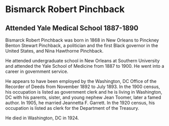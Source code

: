 # Bismarck Robert Pinchback
## Attended Yale Medical School 1887-1890
Bismarck Robert Pinchback was born in 1868 in New Orleans to Pinckney Benton Stewart Pinchback, a politician and the first Black governor in the United States, and Nina Hawthorne Pinchback.

He attended undergraduate school in New Orleans at Southern University and attended the Yale School of Medicine from 1887 to 1900. He went into a career in government service.

He appears to have been employed by the Washington, DC Office of the Recorder of Deeds from November 1892 to July 1893. In the 1900 census, his occupation is listed as government clerk and he is living in Washington, DC with his parents, sister, and young nephew Jean Toomer, later a famed author. In 1905, he married Jeannetta F. Garrett.  In the 1920 census, his occupation is listed as clerk for the Department of the Treasury.

He died in Washington, DC in 1924.



